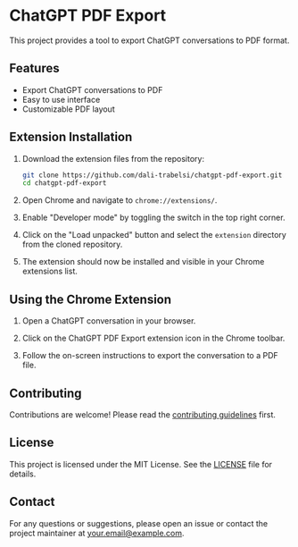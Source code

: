 # ChatGPT PDF Export

This project provides a tool to export ChatGPT conversations to PDF format.

## Features

- Export ChatGPT conversations to PDF
- Easy to use interface
- Customizable PDF layout

## Extension Installation

1. Download the extension files from the repository:

   ```sh
   git clone https://github.com/dali-trabelsi/chatgpt-pdf-export.git
   cd chatgpt-pdf-export
   ```

2. Open Chrome and navigate to `chrome://extensions/`.

3. Enable "Developer mode" by toggling the switch in the top right corner.

4. Click on the "Load unpacked" button and select the `extension` directory from the cloned repository.

5. The extension should now be installed and visible in your Chrome extensions list.

## Using the Chrome Extension

1. Open a ChatGPT conversation in your browser.

2. Click on the ChatGPT PDF Export extension icon in the Chrome toolbar.

3. Follow the on-screen instructions to export the conversation to a PDF file.

## Contributing

Contributions are welcome! Please read the [contributing guidelines](CONTRIBUTING.md) first.

## License

This project is licensed under the MIT License. See the [LICENSE](LICENSE) file for details.

## Contact

For any questions or suggestions, please open an issue or contact the project maintainer at your.email@example.com.
